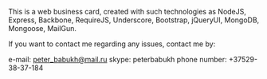 This is a web business card, created with such technologies as NodeJS, Express, Backbone, RequireJS, Underscore,
Bootstrap, jQueryUI, MongoDB, Mongoose, MailGun.

If you want to contact me regarding any issues, contact me by:

e-mail: peter_babukh@mail.ru
skype: peterbabukh
phone number: +37529-38-37-184

